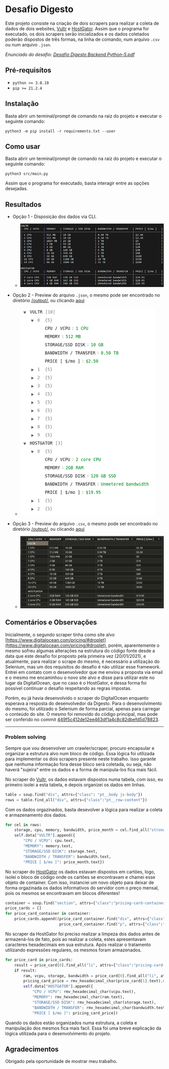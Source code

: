 # Desafio Digesto

Este projeto consiste na criação de dois scrapers para realizar a coleta de dados de dois websites, [Vultr](https://www.vultr.com/products/cloud-compute/#pricing) e [HostGator](https://www.hostgator.com/vps-hosting). Assim que o programa for executado, os dois scrapers serão inicializados e os dados coletados poderão dispostos de três formas, na linha de comando, num arquivo `.csv` ou num arquivo `.json`.

*Enunciado do desafio: [Desafio Digesto Backend Python-5.pdf](./Desafio_Digesto_Backend_Python-5.pdf)*

## Pré-requisítos

* `python >= 3.8.10`
* `pip >= 21.2.4 `

## Instalação

Basta abrir um terminal/prompt de comando na raiz do projeto e executar o seguinte comando:

    python3 -m pip install -r requirements.txt --user

## Como usar

Basta abrir um terminal/prompt de comando na raiz do projeto e executar o seguinte comando:

    python3 src/main.py

Assim que o programa for executado, basta interagir entre as opções desejadas.

## Resultados

* Opção 1 - Disposição dos dados via CLI.
    * ![](img/cli_data.png)

* Opção 2 - Preview do arquivo `.json`, o mesmo pode ser encontrado no diretório [/output/](./output/), ou clicando [aqui](./output/data.json)    
    * ![](img/json_preview.png)

* Opção 3 - Preview do arquivo `.csv`, o mesmo pode ser encontrado no diretório [/output/](./output/), ou clicando [aqui](./output/data.csv)
    * ![](img/csv_preview.png)

## Comentários e Observações

Inicialmente, o segundo scraper tinha como site alvo [https://www.digitalocean.com/pricing/#droplet](https://www.digitalocean.com/pricing/#droplet), porém, aparentemente o mesmo sofreu algumas alterações na estrutura do código fonte desde a data que este desafio foi proposto pela primeira vez (20/01/2021), e atualmente, para realizar o scrape do mesmo, é necessário a utilização do Selenium, mas um dos requisitos do desafio é não utilizar esse framework. Entrei em contato com o desenvolvedor que me enviou a proposta via email e o mesmo me encaminhou o novo site alvo e disse para utilizar este no lugar da DigitalOcean, que no caso é o HostGator, e dessa forma foi possível continuar o desafio respeitando as regras impostas.

Porém, eu já havia desenvolvido o scraper do DigitalOcean enquanto esperava a resposta do desenvolvedor da Digesto. Para o desenvolvimento do mesmo, foi utilizado o Selenium de forma parcial, apenas para carregar o conteúdo do site. O mesmo foi removido do código principal, mas pode ser conferido no commit [449f5c412de12ee463df1a4c8c82dbefd5d78823](https://github.com/danbailo/digesto-challenge/commit/449f5c412de12ee463df1a4c8c82dbefd5d78823).

---

### Problem solving

Sempre que vou desenvolver um crawler/scraper, procuro encapsular e organizar a estrutura alvo num bloco de código. Essa lógica foi utilizada para implementar os dois scrapers presente neste trabalho. Isso garante que nenhuma informação fora desse bloco será coletada, ou seja, não haverá "sujeira" entre os dados e a forma de manipula-los fica mais fácil.

No scraper do [Vultr](https://www.vultr.com/products/cloud-compute/#pricing), os dados estavam dispostos numa tabela, com isso, eu primeiro isolei a esta tabela, e depois organizei os dados em linhas. 
```python
table = soup.find("div", attrs={"class": "pt__body js-body"})
rows = table.find_all("div", attrs={"class":"pt__row-content"})
```

Com os dados orgazinados, basta desevolver a lógica para realizar a coleta e armazenamento dos dados.
```python
for cel in rows:
    storage, cpu, memory, bandwidth, price_month = cel.find_all("strong")
    self.data["VULTR"].append({
        "CPU / VCPU": cpu.text, 
        "MEMORY": memory.text, 
        "STORAGE/SSD DISK": storage.text, 
        "BANDWIDTH / TRANSFER": bandwidth.text, 
        "PRICE [ $/mo ]": price_month.text})   
```


No scraper do [HostGator](https://www.hostgator.com/vps-hosting) os dados estavam dispostos em cartões, logo, isolei o bloco de código onde os cartões se encontravam e chamei esse objeto de container. Com isso, instanciei um novo objeto para deixar de forma orgazinada os dados informativos do servidor com o preço mensal, pois os mesmos se encontravam em blocos diferentes!
```python
container = soup.find("section", attrs={"class":"pricing-card-container false undefined", "class": "pricing-card-container"})
price_cards = []
for price_card_container in container:
    price_cards.append((price_card_container.find("div", attrs={"class": re.compile("(pricing-card)")}),
                        price_card_container.find("p", attrs={"class":"pricing-card-price"})))
```

No scraper da HostGator foi preciso realizar a limpeza dos dados antes de armazená-los de fato, pois ao realizar a coleta, estes apresentavam caracteres hexadecimais em sua estrutura. Após realizar o tratamento utilizando expressões regulares, os mesmos foram armazenados.
```python
for price_card in price_cards:
    result = price_card[0].find_all("li", attrs={"class":"pricing-card-list-items"})
    if result:
        ram, vcpu, storage, bandwidth = price_card[0].find_all("li", attrs={"class":"pricing-card-list-items"})
        pricing_card_price = rmv_hexadecimal_char(price_card[1].text).split("/")[0]
        self.data["HOSTGATOR"].append({
            "CPU / VCPU": rmv_hexadecimal_char(vcpu.text), 
            "MEMORY": rmv_hexadecimal_char(ram.text), 
            "STORAGE/SSD DISK": rmv_hexadecimal_char(storage.text), 
            "BANDWIDTH / TRANSFER": rmv_hexadecimal_char(bandwidth.text), 
            "PRICE [ $/mo ]": pricing_card_price})
```

Quando os dados estão organizados numa estrutura, a coleta e manipulação dos mesmos fica mais facil. 
Essa foi uma breve explicação da lógica utilizada para o desenvolvimento do projeto.

## Agradecimentos

Obrigado pela oportunidade de mostrar meu trabalho.